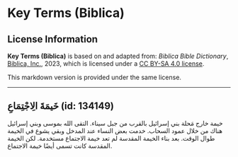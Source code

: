 # Key Terms (Biblica)

## License Information

**Key Terms (Biblica)** is based on and adapted from: _Biblica Bible Dictionary_, [Biblica, Inc.](https://www.biblica.com/), 2023, which is licensed under a [CC BY-SA 4.0 license](https://creativecommons.org/licenses/by-sa/4.0/legalcode.en).

This markdown version is provided under the same license.



--------------------------------

## خَيمَةَ الِاجْتِمَاعِ (id: 134149)

خيمة خارج مَحلة بني إسرائيل بالقرب من جبل سيناء. التقى الله بموسى وبني إسرائيل هناك من خلال عمود السحاب. خدمت بعض النساء عند المدخل وبقي يشوع في الخيمة طوال الوقت. بعد بناء الخيمة المقدسة لم تعد خيمة الاجتماع مستخدمة. لكن الخيمة المقدسة كانت تسمى أيضًا خيمة الاجتماع.


